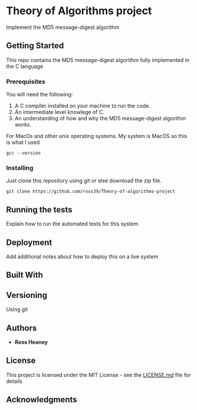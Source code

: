 # Theory of Algorithms project 

Implement the MD5 message-digest algorithm 

## Getting Started
This repo contains the MD5 message-digest algorithm fully implemented in the C language

### Prerequisites

You will need the following: </br>

1. A C compiler installed on your machine to run the code.</br>
2. An intermediate level knowlege of C.</br>
3. An understanding of how and why the MD5 message-digest algorithm works. </br>


For MacOs and other unix operating systems. My system is MacOS so this is what I used 
```
gcc --version 
```

### Installing
Just clone this repository using git or else download the zip file.

```
git clone https://github.com/ross39/Theory-of-algorithms-project
```

## Running the tests

Explain how to run the automated tests for this system



## Deployment

Add additional notes about how to deploy this on a live system

## Built With




## Versioning
Using git 
## Authors

* **Ross Heaney** 

## License

This project is licensed under the MIT License - see the [LICENSE.md](LICENSE.md) file for details

## Acknowledgments

